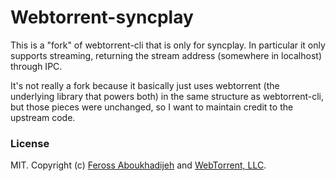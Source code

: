 # Webtorrent-syncplay

This is a "fork" of webtorrent-cli that is only for syncplay. In particular it only supports streaming, returning the stream address (somewhere in localhost) through IPC.

It's not really a fork because it basically just uses webtorrent (the underlying library that powers both) in the same structure as webtorrent-cli, but those pieces were unchanged, so I want to maintain credit to the upstream code.

### License

MIT. Copyright (c) [Feross Aboukhadijeh](https://feross.org) and [WebTorrent, LLC](https://webtorrent.io).
